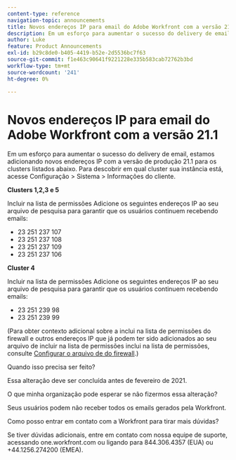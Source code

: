 ```yaml
---
content-type: reference
navigation-topic: announcements
title: Novos endereços IP para email do Adobe Workfront com a versão 21.1
description: Em um esforço para aumentar o sucesso do delivery de email, estamos adicionando novos endereços IP com a versão de produção 21.1 para os clusters listados abaixo. Para descobrir em qual cluster sua instância está, vá para Configurar &gt; Sistema &gt; Informações do cliente.
author: Luke
feature: Product Announcements
exl-id: b29c8de0-b405-4419-b52e-2d5536bc7f63
source-git-commit: f1e463c90641f9221228e335b583cab72762b3bd
workflow-type: tm+mt
source-wordcount: '241'
ht-degree: 0%

---
```


# Novos endereços IP para email do Adobe Workfront com a versão 21.1

Em um esforço para aumentar o sucesso do delivery de email, estamos adicionando novos endereços IP com a versão de produção 21.1 para os clusters listados abaixo. Para descobrir em qual cluster sua instância está, acesse Configuração > Sistema > Informações do cliente.

**Clusters 1,2,3 e 5**

Incluir na lista de permissões Adicione os seguintes endereços IP ao seu arquivo de pesquisa para garantir que os usuários continuem recebendo emails:

* 23 251 237 107
* 23 251 237 108
* 23 251 237 109
* 23 251 237 106

**Cluster 4**

Incluir na lista de permissões Adicione os seguintes endereços IP ao seu arquivo de pesquisa para garantir que os usuários continuem recebendo emails:

* 23 251 239 98
* 23 251 239 99

(Para obter contexto adicional sobre a inclui na lista de permissões do firewall e outros endereços IP que já podem ter sido adicionados ao seu arquivo de incluir na lista de permissões inclui na lista de permissões, consulte [Configurar o arquivo de do firewall](../../../administration-and-setup/get-started-wf-administration/configure-your-firewall.md).)

Quando isso precisa ser feito?

Essa alteração deve ser concluída antes de fevereiro de 2021.

O que minha organização pode esperar se não fizermos essa alteração?

Seus usuários podem não receber todos os emails gerados pela Workfront.

Como posso entrar em contato com a Workfront para tirar mais dúvidas?

Se tiver dúvidas adicionais, entre em contato com nossa equipe de suporte, acessando one.workfront.com ou ligando para 844.306.4357 (EUA) ou +44.1256.274200 (EMEA).
